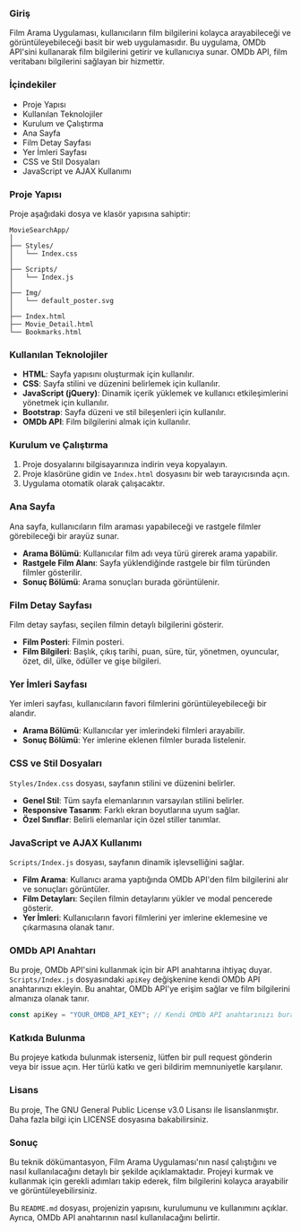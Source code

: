 ### Giriş

Film Arama Uygulaması, kullanıcıların film bilgilerini kolayca arayabileceği ve görüntüleyebileceği basit bir web uygulamasıdır. Bu uygulama, OMDb API'sini kullanarak film bilgilerini getirir ve kullanıcıya sunar. OMDb API, film veritabanı bilgilerini sağlayan bir hizmettir.

### İçindekiler
- Proje Yapısı
- Kullanılan Teknolojiler
- Kurulum ve Çalıştırma
- Ana Sayfa
- Film Detay Sayfası
- Yer İmleri Sayfası
- CSS ve Stil Dosyaları
- JavaScript ve AJAX Kullanımı

### Proje Yapısı

Proje aşağıdaki dosya ve klasör yapısına sahiptir:

```
MovieSearchApp/
│
├── Styles/
│   └── Index.css
│
├── Scripts/
│   └── Index.js
│
├── Img/
│   └── default_poster.svg
│
├── Index.html
├── Movie_Detail.html
└── Bookmarks.html
```

### Kullanılan Teknolojiler

- **HTML**: Sayfa yapısını oluşturmak için kullanılır.
- **CSS**: Sayfa stilini ve düzenini belirlemek için kullanılır.
- **JavaScript (jQuery)**: Dinamik içerik yüklemek ve kullanıcı etkileşimlerini yönetmek için kullanılır.
- **Bootstrap**: Sayfa düzeni ve stil bileşenleri için kullanılır.
- **OMDb API**: Film bilgilerini almak için kullanılır.

### Kurulum ve Çalıştırma

1. Proje dosyalarını bilgisayarınıza indirin veya kopyalayın.
2. Proje klasörüne gidin ve `Index.html` dosyasını bir web tarayıcısında açın.
3. Uygulama otomatik olarak çalışacaktır.

### Ana Sayfa

Ana sayfa, kullanıcıların film araması yapabileceği ve rastgele filmler görebileceği bir arayüz sunar.

- **Arama Bölümü**: Kullanıcılar film adı veya türü girerek arama yapabilir.
- **Rastgele Film Alanı**: Sayfa yüklendiğinde rastgele bir film türünden filmler gösterilir.
- **Sonuç Bölümü**: Arama sonuçları burada görüntülenir.

### Film Detay Sayfası

Film detay sayfası, seçilen filmin detaylı bilgilerini gösterir.

- **Film Posteri**: Filmin posteri.
- **Film Bilgileri**: Başlık, çıkış tarihi, puan, süre, tür, yönetmen, oyuncular, özet, dil, ülke, ödüller ve gişe bilgileri.

### Yer İmleri Sayfası

Yer imleri sayfası, kullanıcıların favori filmlerini görüntüleyebileceği bir alandır.

- **Arama Bölümü**: Kullanıcılar yer imlerindeki filmleri arayabilir.
- **Sonuç Bölümü**: Yer imlerine eklenen filmler burada listelenir.

### CSS ve Stil Dosyaları

`Styles/Index.css` dosyası, sayfanın stilini ve düzenini belirler.

- **Genel Stil**: Tüm sayfa elemanlarının varsayılan stilini belirler.
- **Responsive Tasarım**: Farklı ekran boyutlarına uyum sağlar.
- **Özel Sınıflar**: Belirli elemanlar için özel stiller tanımlar.

### JavaScript ve AJAX Kullanımı

`Scripts/Index.js` dosyası, sayfanın dinamik işlevselliğini sağlar.

- **Film Arama**: Kullanıcı arama yaptığında OMDb API'den film bilgilerini alır ve sonuçları görüntüler.
- **Film Detayları**: Seçilen filmin detaylarını yükler ve modal pencerede gösterir.
- **Yer İmleri**: Kullanıcıların favori filmlerini yer imlerine eklemesine ve çıkarmasına olanak tanır.

### OMDb API Anahtarı

Bu proje, OMDb API'sini kullanmak için bir API anahtarına ihtiyaç duyar. `Scripts/Index.js` dosyasındaki `apiKey` değişkenine kendi OMDb API anahtarınızı ekleyin. Bu anahtar, OMDb API'ye erişim sağlar ve film bilgilerini almanıza olanak tanır.

```javascript
const apiKey = "YOUR_OMDB_API_KEY"; // Kendi OMDb API anahtarınızı buraya yazın.
```

### Katkıda Bulunma

Bu projeye katkıda bulunmak isterseniz, lütfen bir pull request gönderin veya bir issue açın. Her türlü katkı ve geri bildirim memnuniyetle karşılanır.

### Lisans

Bu proje, The GNU General Public License v3.0 Lisansı ile lisanslanmıştır. Daha fazla bilgi için LICENSE dosyasına bakabilirsiniz.

### Sonuç

Bu teknik dökümantasyon, Film Arama Uygulaması'nın nasıl çalıştığını ve nasıl kullanılacağını detaylı bir şekilde açıklamaktadır. Projeyi kurmak ve kullanmak için gerekli adımları takip ederek, film bilgilerini kolayca arayabilir ve görüntüleyebilirsiniz. 

Bu `README.md` dosyası, projenizin yapısını, kurulumunu ve kullanımını açıklar. Ayrıca, OMDb API anahtarının nasıl kullanılacağını belirtir.
